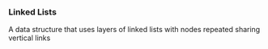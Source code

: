 ### Linked Lists

A data structure that uses layers of linked lists with nodes repeated sharing vertical links
